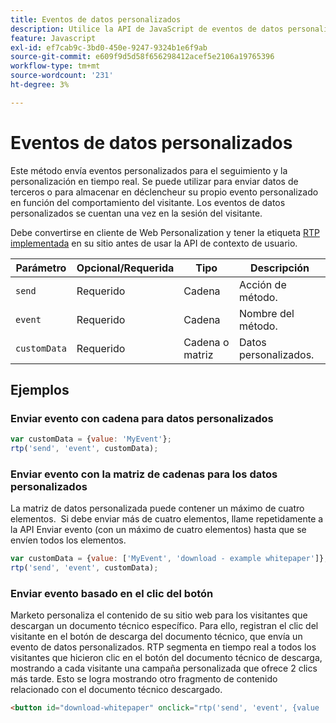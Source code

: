 ```yaml
---
title: Eventos de datos personalizados
description: Utilice la API de JavaScript de eventos de datos personalizados para rastrear eventos únicos.
feature: Javascript
exl-id: ef7cab9c-3bd0-450e-9247-9324b1e6f9ab
source-git-commit: e609f9d5d58f656298412acef5e2106a19765396
workflow-type: tm+mt
source-wordcount: '231'
ht-degree: 3%

---
```


# Eventos de datos personalizados

Este método envía eventos personalizados para el seguimiento y la personalización en tiempo real. Se puede utilizar para enviar datos de terceros o para almacenar en déclencheur su propio evento personalizado en función del comportamiento del visitante. Los eventos de datos personalizados se cuentan una vez en la sesión del visitante.

Debe convertirse en cliente de Web Personalization y tener la etiqueta [RTP implementada](https://experienceleague.adobe.com/en/docs/marketo/using/product-docs/web-personalization/rtp-tag-implementation/deploy-the-rtp-javascript) en su sitio antes de usar la API de contexto de usuario.

| Parámetro | Opcional/Requerida | Tipo | Descripción |
|---|---|---|---|
| `send` | Requerido | Cadena | Acción de método. |
| `event` | Requerido | Cadena | Nombre del método. |
| `customData` | Requerido | Cadena o matriz | Datos personalizados. |

## Ejemplos

### Enviar evento con cadena para datos personalizados

```javascript
var customData = {value: 'MyEvent'};
rtp('send', 'event', customData);
```

### Enviar evento con la matriz de cadenas para los datos personalizados

La matriz de datos personalizada puede contener un máximo de cuatro elementos.  Si debe enviar más de cuatro elementos, llame repetidamente a la API Enviar evento (con un máximo de cuatro elementos) hasta que se envíen todos los elementos.

```javascript
var customData = {value: ['MyEvent', 'download - example whitepaper']};
rtp('send', 'event', customData);
```

### Enviar evento basado en el clic del botón

Marketo personaliza el contenido de su sitio web para los visitantes que descargan un documento técnico específico. Para ello, registran el clic del visitante en el botón de descarga del documento técnico, que envía un evento de datos personalizados. RTP segmenta en tiempo real a todos los visitantes que hicieron clic en el botón del documento técnico de descarga, mostrando a cada visitante una campaña personalizada que ofrece 2 clics más tarde. Esto se logra mostrando otro fragmento de contenido relacionado con el documento técnico descargado.

```html
<button id="download-whitepaper" onclick="rtp('send', 'event', {value :'download - example whitepaper'})">Download</button>
```
